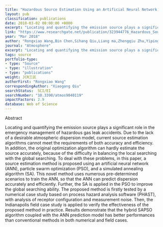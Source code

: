 ```yaml
---
title: "Hazardous Source Estimation Using an Artificial Neural Network, Particle Swarm Optimization and a Simulated Annealing Algorithm"
layout: pub
classification: publications
date: 2018-03-02 00:00:00 +0000
excerpt: "Locating and quantifying the emission source plays a significant role in the emergency management of hazardous gas leak accidents. Due to the lack of a desirable atmospheric dispersion model, current source estimation algorithms cannot meet the requirements of both accuracy and efficiency. In addition, the original optimization algorithm can hardly..."
link: "https://www.researchgate.net/publication/323944776_Hazardous_Source_Estimation_Using_an_Artificial_Neural_Network_Particle_Swarm_Optimization_and_a_Simulated_Annealing_Algorithm"
year: "Mar 2018"
author: "Rongxiao Wang,Bin Chen,Sihang Qiu,Liang ma,Zhengqiu Zhu,Yiping Wang,Xiaogang Qiu,"
journal: "Atmosphere"
excerpt: "Locating and quantifying the emission source plays a significant role in the emergency management of hazardous gas leak accidents. Due to the lack of a desirable atmospheric dispersion model, current source estimation algorithms cannot meet the requirements of both accuracy and efficiency. In addition, the original optimization algorithm can hardly..."
tags: source
portfolio-type: 
- type: "Source"
- type: "illustration"
- type: "publications"
weight: JCR三区
authorFirst: "Rongxiao Wang"
correspondingAuthor: "Xiaogang Qiu"
searchStatus:  SCI/EI
searchNumber: "10.3390/atmos9040119"
impactFactors: 2.9
database: Web of Science
---
```

Abstract

Locating and quantifying the emission source plays a significant role in the emergency management of hazardous gas leak accidents. Due to the lack of a desirable atmospheric dispersion model, current source estimation algorithms cannot meet the requirements of both accuracy and efficiency. In addition, the original optimization algorithm can hardly estimate the source accurately, because of the difficulty in balancing the local searching with the global searching. To deal with these problems, in this paper, a source estimation method is proposed using an artificial neural network (ANN), particle swarm optimization (PSO), and a simulated annealing algorithm (SA). This novel method uses numerous pre-determined scenarios to train the ANN, so that the ANN can predict dispersion accurately and efficiently. Further, the SA is applied in the PSO to improve the global searching ability. The proposed method is firstly tested by a numerical case study based on process hazard analysis software (PHAST), with analysis of receptor configuration and measurement noise. Then, the Indianapolis field case study is applied to verify the effectiveness of the proposed method in practice. Results demonstrate that the hybrid SAPSO algorithm coupled with the ANN prediction model has better performances than conventional methods in both numerical and field cases.